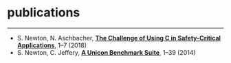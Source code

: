 # publications

---

* S. Newton, N. Aschbacher, [__The Challenge of Using C in Safety-Critical Applications__](/papers/The_Challenge_of_Using_C_in_Safety_Critical_Applications.pdf), 1–7 (2018)
* S. Newton, C. Jeffery, [__A Unicon Benchmark Suite__](http://unicon.org/utr/utr16.pdf), 1–39 (2014)